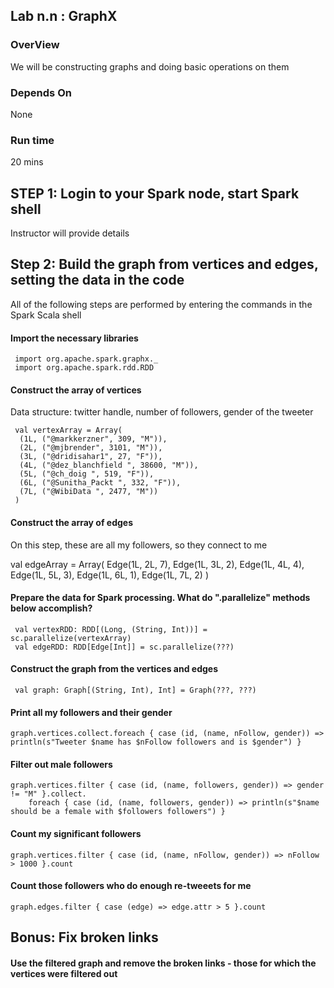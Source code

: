 ## Lab n.n : GraphX

### OverView
We will be constructing graphs and doing basic operations on them 

### Depends On 
None

### Run time
20 mins


## STEP 1: Login to your Spark node, start Spark shell
Instructor will provide details

## Step 2: Build the graph from vertices and edges, setting the data in the code
 
All of the following steps are performed by entering the commands in the Spark Scala shell

#### Import the necessary libraries
 
     import org.apache.spark.graphx._
     import org.apache.spark.rdd.RDD
 
#### Construct the array of vertices
 
 Data structure: twitter handle, number of followers, gender of the tweeter

     val vertexArray = Array(
      (1L, ("@markkerzner", 309, "M")),
      (2L, ("@mjbrender", 3101, "M")),
      (3L, ("@dridisahar1", 27, "F")),
      (4L, ("@dez_blanchfield ", 38600, "M")),
      (5L, ("@ch_doig ", 519, "F")),
      (6L, ("@Sunitha_Packt ", 332, "F")),
      (7L, ("@WibiData ", 2477, "M"))
     )
          
####  Construct the array of edges

On this step, these are all my followers, so they connect to me
     
val edgeArray = Array(
    Edge(1L, 2L, 7),
    Edge(1L, 3L, 2),
    Edge(1L, 4L, 4),
    Edge(1L, 5L, 3),
    Edge(1L, 6L, 1),
    Edge(1L, 7L, 2)
)
 
#### Prepare the data for Spark processing. What do ".parallelize" methods below accomplish?
 
     val vertexRDD: RDD[(Long, (String, Int))] = sc.parallelize(vertexArray)
     val edgeRDD: RDD[Edge[Int]] = sc.parallelize(???)
 
#### Construct the graph from the vertices and edges
 
     val graph: Graph[(String, Int), Int] = Graph(???, ???)
 
#### Print all my followers and their gender

    graph.vertices.collect.foreach { case (id, (name, nFollow, gender)) => println(s"Tweeter $name has $nFollow followers and is $gender") }

#### Filter out male followers
 
    graph.vertices.filter { case (id, (name, followers, gender)) => gender != "M" }.collect.
        foreach { case (id, (name, followers, gender)) => println(s"$name should be a female with $followers followers") }

      
#### Count my significant followers
      
    graph.vertices.filter { case (id, (name, nFollow, gender)) => nFollow > 1000 }.count        

#### Count those followers who do enough re-tweeets for me

    graph.edges.filter { case (edge) => edge.attr > 5 }.count

## Bonus: Fix broken links 

#### Use the filtered graph and remove the broken links - those for which the vertices were filtered out

